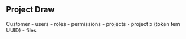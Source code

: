 ## Project Draw


Customer
    - users
        - roles
        - permissions
    - projects
        - project x (token tem UUID)
            - files
